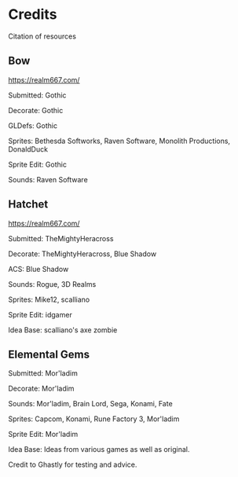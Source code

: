 
# Credits

Citation of resources

## Bow

https://realm667.com/

Submitted: Gothic

Decorate: Gothic

GLDefs: Gothic

Sprites: Bethesda Softworks, Raven Software, Monolith Productions, DonaldDuck

Sprite Edit: Gothic

Sounds: Raven Software

## Hatchet 

https://realm667.com/

Submitted: TheMightyHeracross

Decorate: TheMightyHeracross, Blue Shadow

ACS: Blue Shadow

Sounds: Rogue, 3D Realms

Sprites: Mike12, scalliano

Sprite Edit: idgamer

Idea Base: scalliano's axe zombie

## Elemental Gems

Submitted: Mor'ladim

Decorate: Mor'ladim

Sounds: Mor'ladim, Brain Lord, Sega, Konami, Fate

Sprites: Capcom, Konami, Rune Factory 3, Mor'ladim

Sprite Edit: Mor'ladim

Idea Base: Ideas from various games as well as original.

Credit to Ghastly for testing and advice.